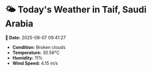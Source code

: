 # 🌤️ Today's Weather in Taif, Saudi Arabia

**📅 Date:** 2025-08-07 09:41:27

- **Condition:** Broken clouds
- **Temperature:** 30.56°C
- **Humidity:** 11%
- **Wind Speed:** 4.15 m/s
